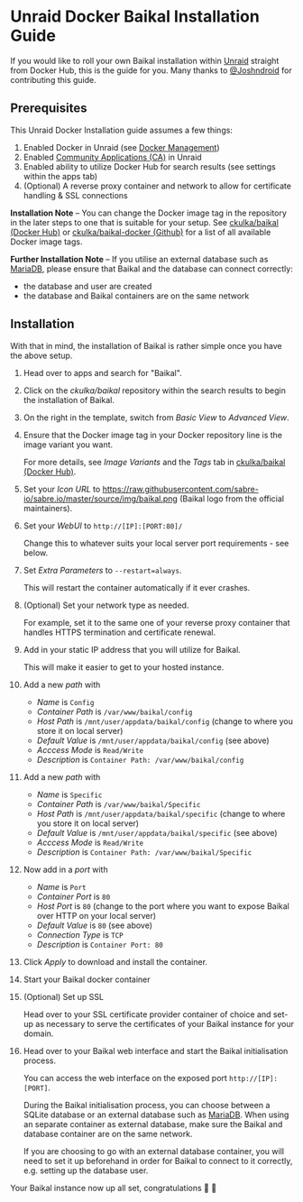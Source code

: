 # Unraid Docker Baikal Installation Guide

If you would like to roll your own Baikal installation within [Unraid](https://unraid.net/) straight from Docker Hub, this is the guide for you. Many thanks to [@Joshndroid](https://github.com/Joshndroid) for contributing this guide.

## Prerequisites

This Unraid Docker Installation guide assumes a few things:

1. Enabled Docker in Unraid (see [Docker Management](https://wiki.unraid.net/Manual/Docker_Management))
1. Enabled [Community Applications (CA)](https://forums.unraid.net/topic/38582-plug-in-community-applications/) in Unraid
1. Enabled ability to utilize Docker Hub for search results (see settings within the apps tab)
1. (Optional) A reverse proxy container and network to allow for certificate handling & SSL connections

**Installation Note** – You can change the Docker image tag in the repository in the later steps to one that is suitable for your setup. See [ckulka/baikal (Docker Hub)](https://hub.docker.com/r/ckulka/baikal/tags?page=1&ordering=last_updated) or [ckulka/baikal-docker (Github)](https://github.com/ckulka/baikal-docker) for a list of all available Docker image tags.

**Further Installation Note** – If you utilise an external database such as [MariaDB](https://hub.docker.com/_/mariadb), please ensure that Baikal and the database can connect correctly:

* the database and user are created
* the database and Baikal containers are on the same network

## Installation

With that in mind, the installation of Baikal is rather simple once you have the above setup.

1. Head over to apps and search for "Baikal".

1. Click on the _ckulka/baikal_ repository within the search results to begin the installation of Baikal.

1. On the right in the template, switch from _Basic View_ to _Advanced View_.

1. Ensure that the Docker image tag in your Docker repository line is the image variant you want.

   For more details, see _Image Variants_ and the _Tags_ tab in [ckulka/baikal (Docker Hub)](https://hub.docker.com/r/ckulka/baikal).

1. Set your _Icon URL_ to <https://raw.githubusercontent.com/sabre-io/sabre.io/master/source/img/baikal.png> (Baikal logo from the official maintainers).

1. Set your _WebUI_ to `http://[IP]:[PORT:80]/`

   Change this to whatever suits your local server port requirements - see below.

1. Set _Extra Parameters_ to `--restart=always`.

    This will restart the container automatically if it ever crashes.

1. (Optional) Set your network type as needed.

    For example, set it to the same one of your reverse proxy container that handles HTTPS termination and certificate renewal.

1. Add in your static IP address that you will utilize for Baikal.

    This will make it easier to get to your hosted instance.

1. Add a new _path_ with

   * _Name_ is `Config`
   * _Container Path_ is `/var/www/baikal/config`
   * _Host Path_ is `/mnt/user/appdata/baikal/config` (change to where you store it on local server)
   * _Default Value_ is `/mnt/user/appdata/baikal/config` (see above)
   * _Acccess Mode_ is `Read/Write`
   * _Description_ is `Container Path: /var/www/baikal/config`

1. Add a new _path_ with

   * _Name_ is `Specific`
   * _Container Path_ is `/var/www/baikal/Specific`
   * _Host Path_ is `/mnt/user/appdata/baikal/specific` (change to where you store it on local server)
   * _Default Value_ is `/mnt/user/appdata/baikal/specific` (see above)
   * _Acccess Mode_ is `Read/Write`
   * _Description_ is `Container Path: /var/www/baikal/Specific`

1. Now add in a _port_ with

   * _Name_ is `Port`
   * _Container Port_ is `80`
   * _Host Port_ is `80` (change to the port where you want to expose Baikal over HTTP on your local server)
   * _Default Value_ is `80` (see above)
   * _Connection Type_ is `TCP`
   * _Description_ is `Container Port: 80`

1. Click _Apply_ to download and install the container.

1. Start your Baikal docker container

1. (Optional) Set up SSL

    Head over to your SSL certificate provider container of choice and set-up as necessary to serve the certificates of your Baikal instance for your domain.

1. Head over to your Baikal web interface and start the Baikal initialisation process.

    You can access the web interface on the exposed port `http://[IP]:[PORT]`.

    During the Baikal initialisation process, you can choose between a SQLite database or an external database such as [MariaDB](https://hub.docker.com/_/mariadb). When using an separate container as external database, make sure the Baikal and database container are on the same network.

    If you are choosing to go with an external database container, you will need to set it up beforehand in order for Baikal to connect to it correctly, e.g. setting up the database user.

Your Baikal instance now up all set, congratulations 🎉 🙌
